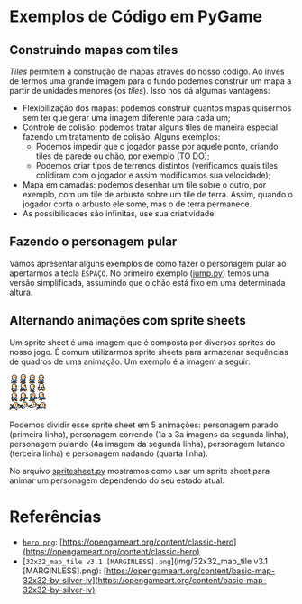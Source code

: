 # Exemplos de Código em PyGame

## Construindo mapas com tiles

*Tiles* permitem a construção de mapas através do nosso código. Ao invés de termos uma grande imagem para o fundo podemos construir um mapa a partir de unidades menores (os *tiles*). Isso nos dá algumas vantagens:

- Flexibilização dos mapas: podemos construir quantos mapas quisermos sem ter que gerar uma imagem diferente para cada um;
- Controle de colisão: podemos tratar alguns tiles de maneira especial fazendo um tratamento de colisão. Alguns exemplos:
    - Podemos impedir que o jogador passe por aquele ponto, criando tiles de parede ou chão, por exemplo (TO DO);
    - Podemos criar tipos de terrenos distintos (verificamos quais tiles colidiram com o jogador e assim modificamos sua velocidade);
- Mapa em camadas: podemos desenhar um tile sobre o outro, por exemplo, com um tile de arbusto sobre um tile de terra. Assim, quando o jogador corta o arbusto ele some, mas o de terra permanece.
- As possibilidades são infinitas, use sua criatividade!

## Fazendo o personagem pular

Vamos apresentar alguns exemplos de como fazer o personagem pular ao apertarmos a tecla `ESPAÇO`. No primeiro exemplo ([jump.py](jump.py)) temos uma versão simplificada, assumindo que o chão está fixo em uma determinada altura.



## Alternando animações com sprite sheets

Um sprite sheet é uma imagem que é composta por diversos sprites do nosso jogo. É comum utilizarmos sprite sheets para armazenar sequências de quadros de uma animação. Um exemplo é a imagem a seguir:

![Sprite sheet de um personagem](https://github.com/Insper/pygame-snippets/blob/master/img/hero.png)

Podemos dividir esse sprite sheet em 5 animações: personagem parado (primeira linha), personagem correndo (1a a 3a imagens da segunda linha), personagem pulando (4a imagem da segunda linha), personagem lutando (terceira linha) e personagem nadando (quarta linha).

No arquivo [spritesheet.py](spritesheet.py) mostramos como usar um sprite sheet para animar um personagem dependendo do seu estado atual.

# Referências

- [`hero.png`](img/hero.png): [https://opengameart.org/content/classic-hero](https://opengameart.org/content/classic-hero)
- [`32x32_map_tile v3.1 [MARGINLESS].png`](img/32x32_map_tile v3.1 [MARGINLESS].png): [https://opengameart.org/content/basic-map-32x32-by-silver-iv](https://opengameart.org/content/basic-map-32x32-by-silver-iv)
